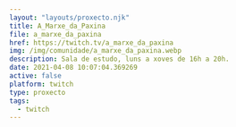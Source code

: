 ```yaml
---
layout: "layouts/proxecto.njk"
title: A_Marxe_da_Paxina
file: a_marxe_da_paxina
href: https://twitch.tv/a_marxe_da_paxina
img: /img/comunidade/a_marxe_da_paxina.webp
description: Sala de estudo, luns a xoves de 16h a 20h.
date: 2021-04-08 10:07:04.369269
active: false
platform: twitch
type: proxecto
tags:
  - twitch
---
```

